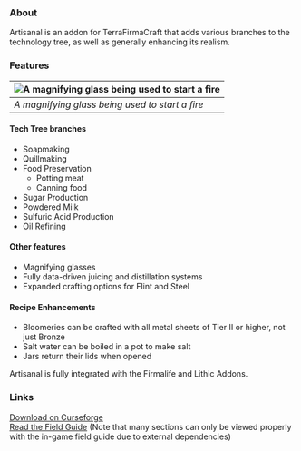 ### About
Artisanal is an addon for TerraFirmaCraft that adds various branches to the technology tree, as well as generally enhancing its realism.

### Features
|![A magnifying glass being used to start a fire](readme/magnifying_glass.png)|
| ---- |
|*A magnifying glass being used to start a fire*|

#### Tech Tree branches
- Soapmaking
- Quillmaking
- Food Preservation
    - Potting meat
	- Canning food
- Sugar Production
- Powdered Milk
- Sulfuric Acid Production
- Oil Refining

#### Other features
- Magnifying glasses
- Fully data-driven juicing and distillation systems
- Expanded crafting options for Flint and Steel

#### Recipe Enhancements
- Bloomeries can be crafted with all metal sheets of Tier II or higher, not just Bronze
- Salt water can be boiled in a pot to make salt
- Jars return their lids when opened

Artisanal is fully integrated with the Firmalife and Lithic Addons.

### Links
[Download on Curseforge](https://www.curseforge.com/minecraft/mc-mods/tfc-artisanal)<br>
[Read the Field Guide](https://terrafirmacraft.github.io/Field-Guide/en_us/artisanal/) (Note that many sections can only be viewed properly with the in-game field guide due to external dependencies)

